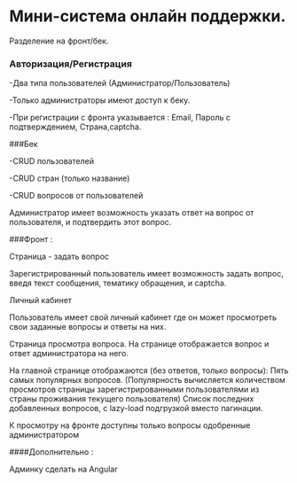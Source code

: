# Мини-система онлайн поддержки.

Разделение на фронт/бек.
 
### Авторизация/Регистрация
 
-Два типа пользователей (Администратор/Пользователь)

-Только администраторы имеют доступ к беку.

-При регистрации с фронта указывается : Email, Пароль с подтверждением, Страна,captcha.
 
###Бек

-CRUD пользователей

-CRUD стран (только название)

-CRUD вопросов от пользователей

Администратор имеет возможность указать ответ на вопрос от пользователя, и подтвердить этот вопрос. 
 
###Фронт :

Страница - задать вопрос

Зарегистрированный пользователь имеет возможность задать вопрос, введя текст сообщения, тематику обращения, и captcha.
 
Личный кабинет

Пользователь имеет свой личный кабинет где он может просмотреть свои заданные вопросы и ответы на них.
 
Страница просмотра вопроса.
На странице отображается вопрос и ответ администратора на него.
 
На главной странице отображаются (без ответов, только вопросы):
Пять самых популярных вопросов. (Популярность вычисляется количеством просмотров страницы зарегистрированными пользователями из страны проживания текущего пользователя)
Список последних добавленных вопросов, с lazy-load подгрузкой вместо пагинации.
 
К просмотру на фронте доступны только вопросы одобренные администратором

####Дополнительно :

Админку сделать на Angular
